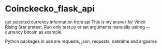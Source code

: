 # Coinckecko_flask_api
get selected currency information from api
This is my ansver for Vincit Rising Star pretest.
Run only test.py or set arguments manually usinng --currency bitcoin as example

Python packages in use are requests,
json,
requests,
datetime and 
argparse

